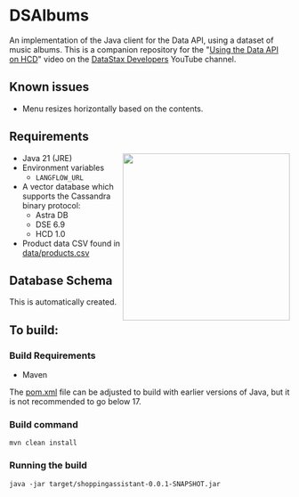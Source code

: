# DSAlbums
An implementation of the Java client for the Data API, using a dataset of music albums. This is a companion repository for the "[Using the Data API on HCD](https://www.youtube.com/watch?v=LbcsVfm4A-k)" video on the [DataStax Developers](https://www.youtube.com/@DataStaxDevs) YouTube channel.

## Known issues
 - Menu resizes horizontally based on the contents.

## Requirements
<img src="dsalbums.png" width="300" align=right />

 - Java 21 (JRE)
 - Environment variables
     - `LANGFLOW_URL`
 - A vector database which supports the Cassandra binary protocol:
    - Astra DB
    - DSE 6.9
    - HCD 1.0
 - Product data CSV found in [data/products.csv](data/products.csv)

## Database Schema

This is automatically created.

## To build:

### Build Requirements

 - Maven

The [pom.xml](pom.xml) file can be adjusted to build with earlier versions of Java, but it is not recommended to go below 17.

### Build command

    mvn clean install

### Running the build

    java -jar target/shoppingassistant-0.0.1-SNAPSHOT.jar
